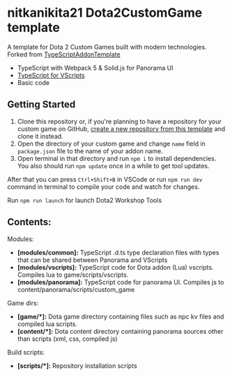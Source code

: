# nitkanikita21 Dota2CustomGame template

A template for Dota 2 Custom Games built with modern technologies.
Forked from [TypeScriptAddonTemplate](https://github.com/ModDota/TypeScriptAddonTemplate)

- TypeScript with Webpack 5 & Solid.js for Panorama UI
- [TypeScript for VScripts](https://typescripttolua.github.io/)
- Basic code

## Getting Started

1. Clone this repository or, if you're planning to have a repository for your custom game on GitHub, [create a new repository from this template](https://help.github.com/en/github/creating-cloning-and-archiving-repositories/creating-a-repository-from-a-template) and clone it instead.
2. Open the directory of your custom game and change `name` field in `package.json` file to the name of your addon name.
3. Open terminal in that directory and run `npm i` to install dependencies. You also should run `npm update` once in a while to get tool updates.

After that you can press `Ctrl+Shift+B` in VSCode or run `npm run dev` command in terminal to compile your code and watch for changes.

Run `npm run launch` for launch Dota2 Workshop Tools

## Contents:

Modules: 
* **[modules/common]:** TypeScript .d.ts type declaration files with types that can be shared between Panorama and VScripts
* **[modules/vscripts]:** TypeScript code for Dota addon (Lua) vscripts. Compiles lua to game/scripts/vscripts.
* **[modules/panorama]:** TypeScript code for panorama UI. Compiles js to content/panorama/scripts/custom_game

Game dirs:
* **[game/*]:** Dota game directory containing files such as npc kv files and compiled lua scripts.
* **[content/*]:** Dota content directory containing panorama sources other than scripts (xml, css, compiled js)

Build scripts:
* **[scripts/*]:** Repository installation scripts


